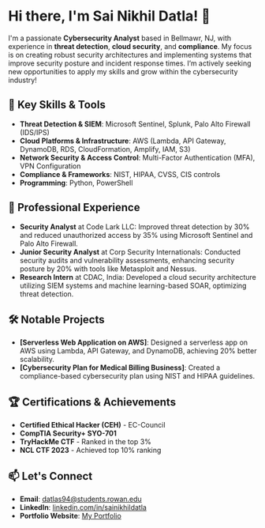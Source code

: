 # Hi there, I'm Sai Nikhil Datla! 👋

I'm a passionate **Cybersecurity Analyst** based in Bellmawr, NJ, with experience in **threat detection**, **cloud security**, and **compliance**. My focus is on creating robust security architectures and implementing systems that improve security posture and incident response times. I’m actively seeking new opportunities to apply my skills and grow within the cybersecurity industry!

## 🔑 Key Skills & Tools

- **Threat Detection & SIEM**: Microsoft Sentinel, Splunk, Palo Alto Firewall (IDS/IPS)
- **Cloud Platforms & Infrastructure**: AWS (Lambda, API Gateway, DynamoDB, RDS, CloudFormation, Amplify, IAM, S3)
- **Network Security & Access Control**: Multi-Factor Authentication (MFA), VPN Configuration
- **Compliance & Frameworks**: NIST, HIPAA, CVSS, CIS controls
- **Programming**: Python, PowerShell
  
## 💼 Professional Experience

- **Security Analyst** at Code Lark LLC: Improved threat detection by 30% and reduced unauthorized access by 35% using Microsoft Sentinel and Palo Alto Firewall.
- **Junior Security Analyst** at Corp Security Internationals: Conducted security audits and vulnerability assessments, enhancing security posture by 20% with tools like Metasploit and Nessus.
- **Research Intern** at CDAC, India: Developed a cloud security architecture utilizing SIEM systems and machine learning-based SOAR, optimizing threat detection.
  
## 🛠 Notable Projects

- **[Serverless Web Application on AWS]**: Designed a serverless app on AWS using Lambda, API Gateway, and DynamoDB, achieving 20% better scalability.
- **[Cybersecurity Plan for Medical Billing Business]**: Created a compliance-based cybersecurity plan using NIST and HIPAA guidelines.

## 🏆 Certifications & Achievements

- **Certified Ethical Hacker (CEH)** - EC-Council
- **CompTIA Security+ SYO-701**
- **TryHackMe CTF** - Ranked in the top 3%
- **NCL CTF 2023** - Achieved top 10% ranking

## 📫 Let's Connect

- **Email**: datlas94@students.rowan.edu
- **LinkedIn**: [linkedin.com/in/sainikhildatla](https://linkedin.com/in/sainikhildatla)
- **Portfolio Website**: [My Portfolio](https://github.com/yourusername/Portfolio)


<!--
**sainikhil2918/sainikhil2918** is a ✨ _special_ ✨ repository because its `README.md` (this file) appears on your GitHub profile.

Here are some ideas to get you started:

- 🔭 I’m currently working on ...
- 🌱 I’m currently learning ...
- 👯 I’m looking to collaborate on ...
- 🤔 I’m looking for help with ...
- 💬 Ask me about ...
- 📫 How to reach me: ...
- 😄 Pronouns: ...
- ⚡ Fun fact: ...
-->
